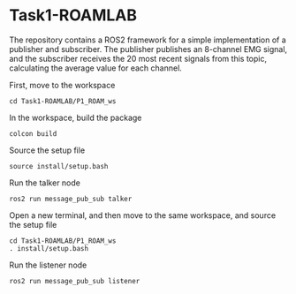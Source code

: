 # Task1-ROAMLAB
The repository contains a ROS2 framework for a simple implementation of a publisher and subscriber. The publisher publishes an 8-channel EMG signal, and the subscriber receives the 20 most recent signals from this topic, calculating the average value for each channel.

First, move to the workspace
```
cd Task1-ROAMLAB/P1_ROAM_ws
```
In the workspace, build the package
```
colcon build
```
Source the setup file
```
source install/setup.bash
```
Run the talker node
```
ros2 run message_pub_sub talker
```
Open a new terminal, and then move to the same workspace, and source the setup file
```
cd Task1-ROAMLAB/P1_ROAM_ws
. install/setup.bash
```
Run the listener node
```
ros2 run message_pub_sub listener
```
